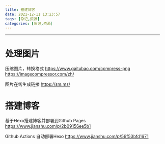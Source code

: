 ```yaml
---
title: 搭建博客
date: 2021-12-11 13:23:57
tags: [杂记,资源]
categories: [杂记,资源]
---
```


****

# 处理图片

压缩图片，转换格式
https://www.gaitubao.com/compress-png
https://imagecompressor.com/zh/

图片在线生成链接
https://sm.ms/

# 搭建博客

基于Hexo搭建博客并部署到Github Pages
https://www.jianshu.com/p/2b09156ee5b1

Github Actions 自动部署Hexo
https://www.jianshu.com/p/59f53bfd1671

